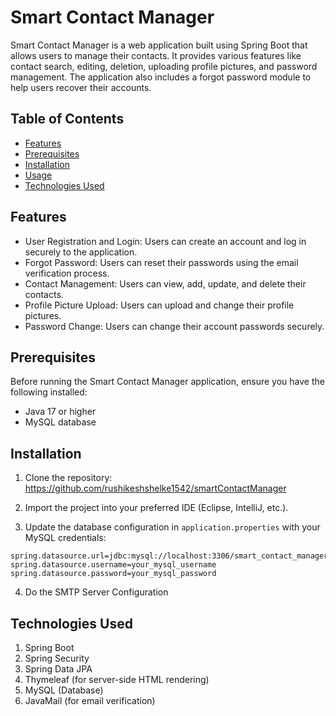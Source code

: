 # Smart Contact Manager

Smart Contact Manager is a web application built using Spring Boot that allows users to manage their contacts. It provides various features like contact search, editing, deletion, uploading profile pictures, and password management. The application also includes a forgot password module to help users recover their accounts.

## Table of Contents
- [Features](#features)
- [Prerequisites](#prerequisites)
- [Installation](#installation)
- [Usage](#usage)
- [Technologies Used](#technologies-used)


## Features

- User Registration and Login: Users can create an account and log in securely to the application.
- Forgot Password: Users can reset their passwords using the email verification process.
- Contact Management: Users can view, add, update, and delete their contacts.
- Profile Picture Upload: Users can upload and change their profile pictures.
- Password Change: Users can change their account passwords securely.

## Prerequisites

Before running the Smart Contact Manager application, ensure you have the following installed:

- Java 17 or higher
- MySQL database

## Installation

1. Clone the repository:
https://github.com/rushikeshshelke1542/smartContactManager
2. Import the project into your preferred IDE (Eclipse, IntelliJ, etc.).

3. Update the database configuration in `application.properties` with your MySQL credentials:

```properties
spring.datasource.url=jdbc:mysql://localhost:3306/smart_contact_manager_db
spring.datasource.username=your_mysql_username
spring.datasource.password=your_mysql_password
```
4. Do the SMTP Server Configuration

## Technologies Used

1. Spring Boot
2. Spring Security
3. Spring Data JPA
4. Thymeleaf (for server-side HTML rendering)
5. MySQL (Database)
6. JavaMail (for email verification)


